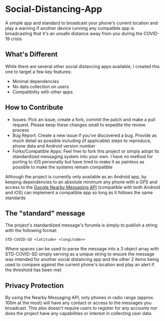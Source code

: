 # Social-Distancing-App
A simple app and standard to broadcast your phone's current location and play a warning if another device running any compatible app is broadcasting that it's an unsafe distance away from you during the COVID-19 crisis


## What's Different
 While there are several other social distancing apps available, I created this one to target a few key features:
  - Minimal dependencies
  - No data collection on users
  - Compatibility with other apps

## How to Contribute
 - Issues: Pick an issue, create a fork, commit the patch and make a pull request. Please keep these changes small to expedite the review process
 - Bug Report: Create a new issue if you've discovered a bug. Provide as much detail as possible including (if applicable) steps to reproduce, phone data and Android version number
 - Forks/Compatible Apps: Feel free to fork this project or simply adopt its standardized messaging system into your own. I have no method for porting to iOS personally but have tried to make it as painless as possible to make the systems remain compatible
  
  Although the project is currently only available as an Android app, by keeping dependencies to an absolute minimum any phone with a GPS and access to the [Google Nearby Messaging API](https://developers.google.com/nearby/messages/overview) (compatible with both Android and iOS) can implement a compatible app so long as it follows the same standards
 
 ## The "standard" message
  The project's standardized message's forumla is simply to publish a string with the following format: 
  
  ```STD-COVID-SD <latitude> <longitude>>```
  
  Where spaces can be used to parse the message into a 3 object array with STD-COVID-SD simply serving as a unique string to ensure the message was intended for another social distancing app and the other 2 items being used to compare against the current phone's location and play an alert if the threshold has been met


## Privacy Protection
 By using the Nearby Messaging API, only phones in radio range (approx. 100m at the most) will have any contact or access to the messages you broadcast. This also doesn't require users to register for any accounts nor does the project have any capabilities or interest in collecting user data
